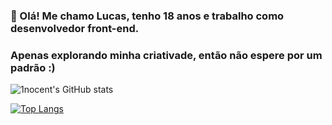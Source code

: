 ### 👋 Olá! Me chamo Lucas, tenho 18 anos e trabalho como desenvolvedor front-end.

### Apenas explorando minha criativade, então não espere por um padrão :) 

![1nocent's GitHub stats](https://github-readme-stats.vercel.app/api?username=1nocent&show_icons=true&theme=tokyonight)

[![Top Langs](https://github-readme-stats.vercel.app/api/top-langs/?username=1nocent&layout=compact)](https://github.com/1nocent/github-readme-stats)
